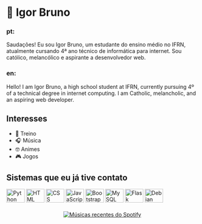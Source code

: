 # 🧐 Igor Bruno

### pt:
Saudações! Eu sou Igor Bruno, um estudante do ensino médio no IFRN, atualmente cursando 4ª ano técnico de informática para internet. Sou católico, melancólico e aspirante a desenvolvedor web.

### en: 
Hello! I am Igor Bruno, a high school student at IFRN, currently pursuing 4º of a technical degree in internet computing. I am Catholic, melancholic, and an aspiring web developer.

## Interesses

- 💪 Treino
- 🎧 Música
- 🤓 Animes
- 🎮 Jogos
  
## Sistemas que eu já tive contato

<div style="display: inline_block">
  <img title="Python" align="center" alt="Python" height="36" width="48" src="https://cdn.jsdelivr.net/gh/devicons/devicon/icons/python/python-original.svg" />
  <img title="HTML" align="center" alt="HTML" height="36" width="48" src="https://cdn.jsdelivr.net/gh/devicons/devicon/icons/html5/html5-original-wordmark.svg" />
  <img title="CSS" align="center" alt="CSS" height="36" width="48" src="https://cdn.jsdelivr.net/gh/devicons/devicon/icons/css3/css3-original-wordmark.svg" />
  <img title="JavaScript" align="center" alt="JavaScript" height="36" width="48" src="https://cdn.jsdelivr.net/gh/devicons/devicon/icons/javascript/javascript-original.svg" />
  <img title="Bootstrap" align="center" alt="Bootstrap" height="36" width="48" src="https://cdn.jsdelivr.net/gh/devicons/devicon/icons/bootstrap/bootstrap-original-wordmark.svg" />
  <img title="MySQL" align="center" alt="MySQL" height="36" width="48" src="https://cdn.jsdelivr.net/gh/devicons/devicon@latest/icons/mysql/mysql-plain-wordmark.svg" />
  <img title="Flask" align="center" alt="Flask" height="36" width="48" src="https://cdn.jsdelivr.net/gh/devicons/devicon@latest/icons/flask/flask-original.svg" />
  <img title="Debian" align="center" alt="Debian" height="36" width="48" src="https://cdn.jsdelivr.net/gh/devicons/devicon/icons/debian/debian-original-wordmark.svg" />
</div>

###

<div align="center">
  <a href="https://open.spotify.com/user/edyttonbruno">
    <img src="https://spotify-recently-played-readme.vercel.app/api?user=edyttonbruno&count=5" 
         alt="Músicas recentes do Spotify" />
  </a>
</div>

###
